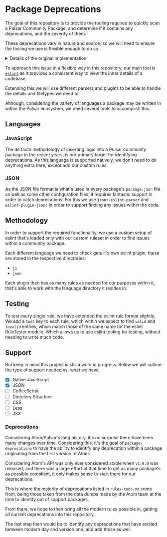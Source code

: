 # Package Deprecations

The goal of this repository is to provide the tooling required to quickly scan a Pulsar Community Package,
and determine if it contains any deprecations, and the severity of them.

These deprecations vary in nature and source, so we will need to ensure the tooling we use is flexible enough to do so.

<details>
  <summary>Details of the original implementation</summary>

Originally this repository had implemented this functionality following a codemod style.
With the basis of the behavior based on [`jscodeshift`](https://www.npmjs.com/package/jscodeshift),
with tooling like `dirshift` and `jsonshift` being created to extend this behavior to other filetypes.

But it quickly became apparent that codemods were not the right tool for this task.
Since while these tools are flexible and provide great insight into a codebase, their aim
was obviously to resolve issues in code. Not just find them.

So to that extent we had to rethink this work, to prioritize identifying issues, rather than fixing them.

If you'd like to view the original implementation details, those have been moved to the `codemod-style` dir.
</details>


To approach this issue in a flexible way in this repository, our main tool is [`eslint`](https://eslint.org/) as it provides a consistent way to view the inner details of a codebase.

Extending this we will use different parsers and plugins to be able to handle the details and filetypes we need to.

Although, considering the variety of languages a package may be written in within the Pulsar ecosystem, we need several tools to accomplish this.

## Languages

### JavaScript

The de facto methodology of inserting logic into a Pulsar community package in the recent years, is our primary target for identifying deprecations.
As this language is supported natively, we don't need to do anything extra here, except add our custom rules.

### JSON

As the JSON file format is what's used in every package's `package.json` file as well as some other configuration files, it requires fantastic support in order to catch deprecations.
For this we use `jsonc-eslint-parser` and `eslint-plugin-jsonc` in order to support finding any issues within the code.

## Methodology

In order to support the required functionality, we use a custom setup of eslint that's loaded only with our custom ruleset in order to find issues within a community package.

Each different language we need to check gets it's own eslint plugin, these are stored in the respective directories:

* `js`
* `json`

Each plugin then has as many rules as needed for our purposes within it, that's able to work with the language directory it resides in.

## Testing

To test every single rule, we have extended the eslint rule format slightly.
We add a `test` key to each rule, which within we expect to find `valid` and `invalid` entries, which match those of the same name for the eslint RuleTester module. Which allows us to use eslint tooling for testing, without needing to write much code.

## Support

But keep in mind this project is still a work in progress.
Below we will outline the type of support needed vs. what we have.

* [X] Native JavaScript
* [X] JSON
* [ ] CoffeeScript
* [ ] Directory Structure
* [ ] CSS
* [ ] Less
* [ ] JSX

### Deprecations

Considering Atom/Pulsar's long history, it's no surprise there have been many changes over time.
Considering this, it's the goal of `package-deprecations` to have the ability to identify any deprecation within a package originating from the first version of Atom.

Considering Atom's API was only ever considered stable when `v1.0.0` was released, and there was a large effort at that time to get as many package's as possible compliant, it only makes sense to start there for our deprecations.

This is where the majority of deprecations listed in `rules-todo.md` come from, being those taken from the data dumps made by the Atom team at the time to identify out of support packages.

From there, we hope to then bring all the modern rules possible in, getting all current deprecations into this repository.

The last step then would be to identify any deprecations that have existed between modern day and version one, and add those as well.

